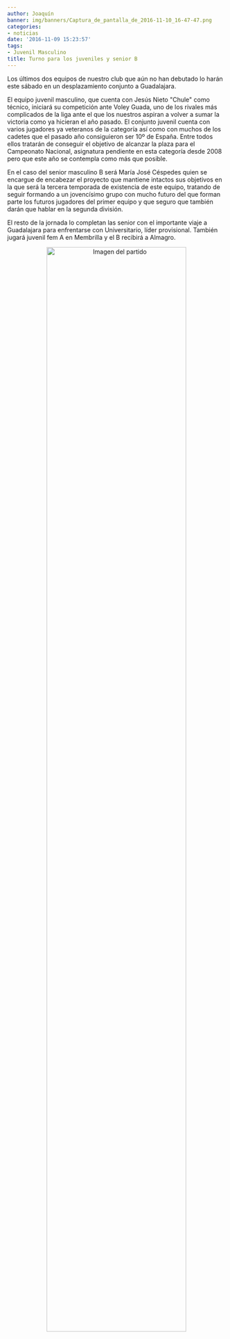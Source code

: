 ```yaml
---
author: Joaquín
banner: img/banners/Captura_de_pantalla_de_2016-11-10_16-47-47.png
categories:
- noticias
date: '2016-11-09 15:23:57'
tags:
- Juvenil Masculino
title: Turno para los juveniles y senior B
---
```


Los últimos dos equipos de nuestro club que aún no han debutado lo harán este sábado en un desplazamiento conjunto a Guadalajara.

El equipo juvenil masculino, que cuenta con Jesús Nieto "Chule" como técnico, iniciará su competición ante Voley Guada, uno de los rivales más complicados de la liga ante el que los nuestros aspiran a volver a sumar la victoria como ya hicieran el año pasado. El conjunto juvenil cuenta con varios jugadores ya veteranos de la categoría así como con muchos de los cadetes que el pasado año consiguieron ser 10º de España. Entre todos ellos tratarán de conseguir el objetivo de alcanzar la plaza para el Campeonato Nacional, asignatura pendiente en esta categoría desde 2008 pero que este año se contempla como más que posible.

En el caso del senior masculino B será María José Céspedes quien se encargue de encabezar el proyecto que mantiene intactos sus objetivos en la que será la tercera temporada de existencia de este equipo, tratando de seguir formando a un jovencísimo grupo con mucho futuro del que forman parte los futuros jugadores del primer equipo y que seguro que también darán que hablar en la segunda división.

El resto de la jornada lo completan las senior con el importante viaje a Guadalajara para enfrentarse con Universitario, líder provisional. También jugará juvenil fem A en Membrilla y el B recibirá a Almagro.

<center>
<a target="_new" href="http://www.advmiguelturra.org/img/banners/Captura%20de%20pantalla%20de%202016-11-10%2016-47-47.png"> 
<img alt="Imagen del partido" width="80%" align="center" src="http://www.advmiguelturra.org/img/banners/Captura%20de%20pantalla%20de%202016-11-10%2016-47-47.png"/> </a> </center>


